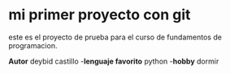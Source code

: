 # mi primer proyecto con git
este es el proyecto de prueba para el curso de fundamentos de programacion.

**Autor** deybid castillo
-**lenguaje favorito** python
-**hobby** dormir
